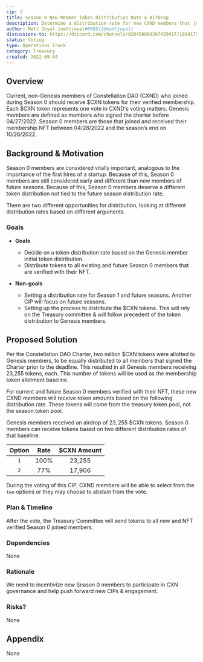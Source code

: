 ```yaml
---
cip: 3
title: Season 0 New Member Token Distribution Rate & AirDrop
description: Determine a distribution rate for new CXND members that join during Season 0. 
author: Matt Joyal [mattjoyal#0985](@mattjoyal)
discussions-to: https://discord.com/channels/920456009267429417/1014179499149103257
status: Voting
type: Operations Track
category: Treasury
created: 2022-09-04
---
```


## Overview

Current, non-Genesis members of Constellation DAO (CXND) who joined during Season 0 should receive $CXN tokens for their verified membership. Each $CXN token represents one vote in CXND's voting matters. Genesis members are defined as members who signed the charter before 04/27/2022. Season 0 members are those that joined and received their membership NFT between 04/28/2022 and the season’s end on 10/26/2022. 

## Background & Motivation

Season 0 members are considered vitally important, analogous to the importance of the first hires of a startup. Because of this, Season 0 members are still considered early and different than new members of future seasons. Because of this, Season 0 members deserve a different token distribution not tied to the future season distribution rate. 

There are two different opportunities for distribution, looking at different distribution rates based on different arguments. 

### Goals

- **Goals**
  - Decide on a token distribution rate based on the Genesis member initial token distribution. 
  - Distribute tokens to all existing and future Season 0 members that are verified with their NFT. 

- **Non-goals**
  - Setting a distribution rate for Season 1 and future seasons. Another CIP will focus on future seasons. 
  - Setting up the process to distribute the $CXN tokens. This will rely on the Treasury committee & will follow precedent of the token distribution to Genesis members. 

## Proposed Solution

Per the Constellation DAO Charter, two million $CXN tokens were allotted to Genesis members, to be equally distributed to all members that signed the Charter prior to the deadline. This resulted in all Genesis members receiving 23,255 tokens, each. This number of tokens will be used as the membership token allotment baseline. 

For current and future Season 0 members verified with their NFT, these new CXND members will receive token amounts based on the following distribution rate. These tokens will come from the treasury token pool, not the season token pool. 

Genesis members received an airdrop of $23,255$ $CXN tokens. Season 0 members can receive tokens based on two different distribution rates of that baseline.

| Option | Rate  | $CXN Amount |
| :----: | :---: | :---------: | 
| `1`    | 100%  | 23,255      |
| `2`    | 77%   | 17,906      |

During the voting of this CIP, CXND members will be able to select from the `two` options or they may choose to abstain from the vote. 

### Plan & Timeline

After the vote, the Treasury Committee will send tokens to all new and NFT verified Season 0 joined members. 

### Dependencies

None

### Rationale

We need to incentivize new Season 0 members to participate in CXN governance and help push forward new CIPs & engagement. 

### Risks?

None

## Appendix

None
